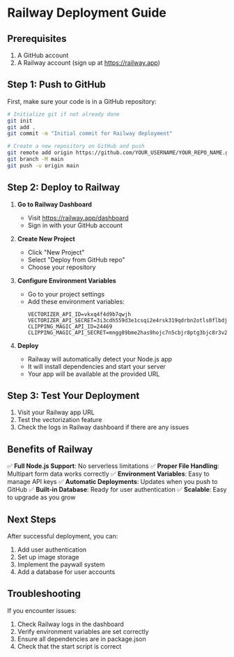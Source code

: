 # Railway Deployment Guide

## Prerequisites
1. A GitHub account
2. A Railway account (sign up at https://railway.app)

## Step 1: Push to GitHub
First, make sure your code is in a GitHub repository:

```bash
# Initialize git if not already done
git init
git add .
git commit -m "Initial commit for Railway deployment"

# Create a new repository on GitHub and push
git remote add origin https://github.com/YOUR_USERNAME/YOUR_REPO_NAME.git
git branch -M main
git push -u origin main
```

## Step 2: Deploy to Railway

1. **Go to Railway Dashboard**
   - Visit https://railway.app/dashboard
   - Sign in with your GitHub account

2. **Create New Project**
   - Click "New Project"
   - Select "Deploy from GitHub repo"
   - Choose your repository

3. **Configure Environment Variables**
   - Go to your project settings
   - Add these environment variables:
     ```
     VECTORIZER_API_ID=vkxq4f4d9b7qwjh
     VECTORIZER_API_SECRET=3i3cdh559d3e1csqi2e4rsk319qdrbn2otls0flbdjqo9qmrnkfj
     CLIPPING_MAGIC_API_ID=24469
     CLIPPING_MAGIC_API_SECRET=mngg89bme2has9hojc7n5cbjr8ptg3bjc8r3v225c555nhkvv11
     ```

4. **Deploy**
   - Railway will automatically detect your Node.js app
   - It will install dependencies and start your server
   - Your app will be available at the provided URL

## Step 3: Test Your Deployment

1. Visit your Railway app URL
2. Test the vectorization feature
3. Check the logs in Railway dashboard if there are any issues

## Benefits of Railway

✅ **Full Node.js Support**: No serverless limitations
✅ **Proper File Handling**: Multipart form data works correctly
✅ **Environment Variables**: Easy to manage API keys
✅ **Automatic Deployments**: Updates when you push to GitHub
✅ **Built-in Database**: Ready for user authentication
✅ **Scalable**: Easy to upgrade as you grow

## Next Steps

After successful deployment, you can:
1. Add user authentication
2. Set up image storage
3. Implement the paywall system
4. Add a database for user accounts

## Troubleshooting

If you encounter issues:
1. Check Railway logs in the dashboard
2. Verify environment variables are set correctly
3. Ensure all dependencies are in package.json
4. Check that the start script is correct 